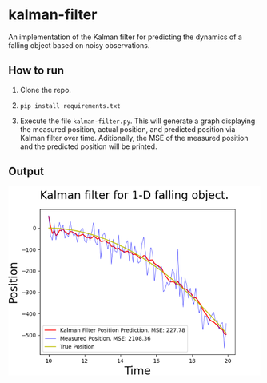 # kalman-filter

An implementation of the Kalman filter for predicting the dynamics of a falling object based on noisy observations.

## How to run

1) Clone the repo.

2) `pip install requirements.txt`

3) Execute the file `kalman-filter.py`. This will generate a graph displaying the measured position, actual position, and predicted position via Kalman filter over time. Aditionally, the MSE of the measured position and the predicted position will be printed.

## Output

![Kalman filter results.](/kalman_graph.png)
